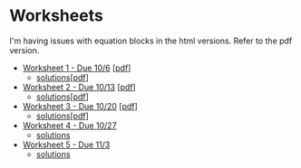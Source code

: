 # Worksheets

I'm having issues with equation blocks in the html versions. Refer to the pdf
version.

* [Worksheet 1 - Due 10/6](./worksheet1.html) [[pdf](./worksheet1.pdf)]
    * [solutions](./worksheet1sol.html)[[pdf](./worksheet1sol.pdf)]
* [Worksheet 2 - Due 10/13](./worksheet2.html) [[pdf](./worksheet2.pdf)]
    * [solutions](./worksheet2sol.html)[[pdf](./worksheet2sol.pdf)]
* [Worksheet 3 - Due 10/20](./worksheet3.html) [[pdf](./worksheet3.pdf)]
    * [solutions](./worksheet3sol.html)[[pdf](./worksheet3sol.pdf)]
* [Worksheet 4 - Due 10/27](./worksheet4.pdf)
    * [solutions](./worksheet3sol.pdf)
* [Worksheet 5 - Due 11/3](./worksheet5.pdf)
    * [solutions](./nicetry.notpostedyet)
